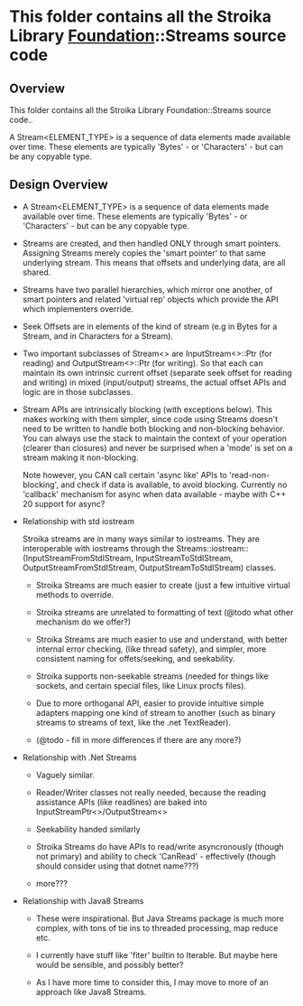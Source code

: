 # This folder contains all the Stroika Library [Foundation](../ReadMe.md)::Streams source code

## Overview

This folder contains all the Stroika Library Foundation::Streams source code..

A Stream\<ELEMENT_TYPE> is a sequence of data elements made available over time. These elements
are typically 'Bytes' - or 'Characters' - but can be any copyable type.

## Design Overview

- A Stream\<ELEMENT_TYPE> is a sequence of data elements made available over time.
  These elements are typically 'Bytes' - or 'Characters' - but can be
  any copyable type.

- Streams are created, and then handled ONLY through smart pointers. Assigning Streams
  merely copies the 'smart pointer' to that same underlying stream. This means that offsets
  and underlying data, are all shared.

- Streams have two parallel hierarchies, which mirror one another, of smart pointers and related
  'virtual rep' objects which provide the API which implementers override.

- Seek Offsets are in elements of the kind of stream (e.g in Bytes for a Stream<byte>, and
  in Characters for a Stream<Character>).

- Two important subclasses of Stream<> are InputStream<>::Ptr (for reading) and OutputStream<>::Ptr (for
  writing). So that each can maintain its own intrinsic current offset (separate seek offset
  for reading and writing) in mixed (input/output) streams, the actual offset APIs and
  logic are in those subclasses.

- Stream APIs are intrinsically blocking (with exceptions below). This makes working with them simpler, since code
  using Streams doesn't need to be written to handle both blocking and non-blocking behavior.
  You can always use the stack to maintain the context of your operation (clearer than closures)
  and never be surprised when a 'mode' is set on a stream making it non-blocking.

  Note however, you CAN call certain 'async like' APIs to 'read-non-blocking', and check if data is available, to avoid blocking. Currently no 'callback' mechanism for async when data available - maybe with C++ 20 support for async?

- Relationship with std iostream

  Stroika streams are in many ways similar to iostreams. They are interoperable with iostreams
  through the Streams::iostream::(InputStreamFromStdIStream, InputStreamToStdIStream,
  OutputStreamFromStdIStream, OutputStreamToStdIStream) classes.

  - Stroika Streams are much easier to create (just a few intuitive virtual methods
    to override.

  - Stroika streams are unrelated to formatting of text (@todo what other mechanism do we offer?)

  - Stroika Streams are much easier to use and understand, with better internal error checking,
    (like thread safety), and simpler, more consistent naming for offets/seeking, and seekability.

  - Stroika supports non-seekable streams (needed for things like sockets, and certain special files, like
    Linux procfs files).

  - Due to more orthoganal API, easier to provide intuitive simple adapters mapping one kind of stream
    to another (such as binary streams to streams of text, like the .net TextReader).

  - (@todo - fill in more differences if there are any more?)

- Relationship with .Net Streams

  - Vaguely similar.

  - Reader/Writer classes not really needed, because the reading assistance APIs (like readlines) are baked
    into InputStreamPtr<>/OutputStream<>

  - Seekability handed similarly

  - Stroika Streams do have APIs to read/write asyncronously (though not primary) and ability to check 'CanRead' - effectively (though should consider using that dotnet name???)

  - more???

- Relationship with Java8 Streams

  - These were inspirational. But Java Streams package is much more complex, with tons of tie
    ins to threaded processing, map reduce etc.

  - I currently have stuff like 'fiter' builtin to Iterable. But maybe here would be sensible, and possibly
    better?

  - As I have more time to consider this, I may move to more of an approach like Java8 Streams.
